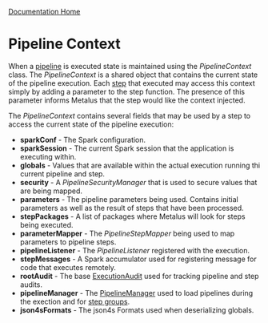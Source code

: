 [Documentation Home](readme.md)

# Pipeline Context
When a [pipeline](pipelines.md) is executed state is maintained using the _PipelineContext_ class. The *PipelineContext* 
is a shared object that contains the current state of the pipeline execution. Each [step](pipeline-steps.md) that 
executed may access this context simply by adding a parameter to the step function. The presence of this parameter 
informs Metalus that the step would like the context injected.

The _PipelineContext_ contains several fields that may be used by a step to access the current state of the pipeline
execution:

* **sparkConf** - The Spark configuration. 
* **sparkSession** - The current Spark session that the application is executing within.
* **globals** - Values that are available within the actual execution running thi current pipeline and step.
* **security** - A _PipelineSecurityManager_ that is used to secure values that are being mapped.
* **parameters** - The pipeline parameters being used. Contains initial parameters as well as the result of steps that 
have been processed.
* **stepPackages** - A list of packages where Metalus will look for steps being executed.
* **parameterMapper** - The _PipelineStepMapper_ being used to map parameters to pipeline steps.
* **pipelineListener** - The _PipelineListener_ registered with the execution.
* **stepMessages** - A Spark accumulator used for registering message for code that executes remotely.
* **rootAudit** - The base [ExecutionAudit](executionaudits.md) used for tracking pipeline and step audits.
* **pipelineManager** - The [PipelineManager](pipeline-manager.md) used to load pipelines during the exection and for [step groups](step-groups.md).
* **json4sFormats** - The json4s Formats used when deserializing globals.
